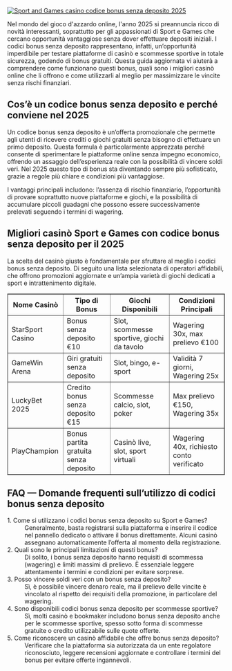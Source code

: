 [![Sport and Games casino codice bonus senza deposito 2025](https://123-caf.pages.dev/gitsignup.png)](https://vrmoo.ru/Bt82HjjY)

<div>   <p>Nel mondo del gioco d'azzardo online, l'anno 2025 si preannuncia ricco di novità interessanti, soprattutto per gli appassionati di Sport e Games che cercano opportunità vantaggiose senza dover effettuare depositi iniziali. I codici bonus senza deposito rappresentano, infatti, un’opportunità imperdibile per testare piattaforme di casinò e scommesse sportive in totale sicurezza, godendo di bonus gratuiti. Questa guida aggiornata vi aiuterà a comprendere come funzionano questi bonus, quali sono i migliori casinò online che li offrono e come utilizzarli al meglio per massimizzare le vincite senza rischi finanziari.</p>  <h2>Cos’è un codice bonus senza deposito e perché conviene nel 2025</h2>   <p>Un codice bonus senza deposito è un’offerta promozionale che permette agli utenti di ricevere crediti o giochi gratuiti senza bisogno di effettuare un primo deposito. Questa formula è particolarmente apprezzata perché consente di sperimentare le piattaforme online senza impegno economico, offrendo un assaggio dell’esperienza reale con la possibilità di vincere soldi veri. Nel 2025 questo tipo di bonus sta diventando sempre più sofisticato, grazie a regole più chiare e condizioni più vantaggiose.</p>   <p>I vantaggi principali includono: l’assenza di rischio finanziario, l’opportunità di provare soprattutto nuove piattaforme e giochi, e la possibilità di accumulare piccoli guadagni che possono essere successivamente prelevati seguendo i termini di wagering.</p>  <h2>Migliori casinò Sport e Games con codice bonus senza deposito per il 2025</h2>   <p>La scelta del casinò giusto è fondamentale per sfruttare al meglio i codici bonus senza deposito. Di seguito una lista selezionata di operatori affidabili, che offrono promozioni aggiornate e un’ampia varietà di giochi dedicati a sport e intrattenimento digitale.</p>    <table border="1" cellpadding="6" cellspacing="0" style="border-collapse: collapse; width: 100%;">   <thead>   <tr>   <th>Nome Casinò</th>   <th>Tipo di Bonus</th>   <th>Giochi Disponibili</th>   <th>Condizioni Principali</th>   </tr>   </thead>   <tbody>   <tr>   <td>StarSport Casino</td>   <td>Bonus senza deposito €10</td>   <td>Slot, scommesse sportive, giochi da tavolo</td>   <td>Wagering 30x, max prelievo €100</td>   </tr>   <tr>   <td>GameWin Arena</td>   <td>Giri gratuiti senza deposito</td>   <td>Slot, bingo, e-sport</td>   <td>Validità 7 giorni, Wagering 25x</td>   </tr>   <tr>   <td>LuckyBet 2025</td>   <td>Credito bonus senza deposito €15</td>   <td>Scommesse calcio, slot, poker</td>   <td>Max prelievo €150, Wagering 35x</td>   </tr>   <tr>   <td>PlayChampion</td>   <td>Bonus partita gratuita senza deposito</td>   <td>Casinò live, slot, sport virtuali</td>   <td>Wagering 40x, richiesto conto verificato</td>   </tr>   </tbody>   </table>  <h2>FAQ — Domande frequenti sull’utilizzo di codici bonus senza deposito</h2>  <dl>   <dt>1. Come si utilizzano i codici bonus senza deposito su Sport e Games?</dt>   <dd>Generalmente, basta registrarsi sulla piattaforma e inserire il codice nel pannello dedicato o attivare il bonus direttamente. Alcuni casinò assegnano automaticamente l’offerta al momento della registrazione.</dd>      <dt>2. Quali sono le principali limitazioni di questi bonus?</dt>   <dd>Di solito, i bonus senza deposito hanno requisiti di scommessa (wagering) e limiti massimi di prelievo. È essenziale leggere attentamente i termini e condizioni per evitare sorprese.</dd>      <dt>3. Posso vincere soldi veri con un bonus senza deposito?</dt>   <dd>Sì, è possibile vincere denaro reale, ma il prelievo delle vincite è vincolato al rispetto dei requisiti della promozione, in particolare del wagering.</dd>      <dt>4. Sono disponibili codici bonus senza deposito per scommesse sportive?</dt>   <dd>Sì, molti casinò e bookmaker includono bonus senza deposito anche per le scommesse sportive, spesso sotto forma di scommesse gratuite o credito utilizzabile sulle quote offerte.</dd>      <dt>5. Come riconoscere un casinò affidabile che offre bonus senza deposito?</dt>   <dd>Verificare che la piattaforma sia autorizzata da un ente regolatore riconosciuto, leggere recensioni aggiornate e controllare i termini del bonus per evitare offerte ingannevoli.</dd>   </dl>   </div>